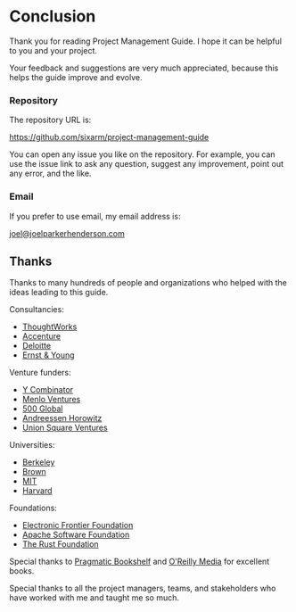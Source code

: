 # Conclusion

Thank you for reading Project Management Guide. I hope it can be helpful to you and your project.

Your feedback and suggestions are very much appreciated, because this helps the guide improve and evolve.

### Repository

The repository URL is:

<https://github.com/sixarm/project-management-guide>

You can open any issue you like on the repository. For example, you can use the issue link to ask any question, suggest any improvement, point out any error, and the like.

### Email

If you prefer to use email, my email address is:

[joel@joelparkerhenderson.com](mailto:joel@joelparkerhenderson.com)


## Thanks

Thanks to many hundreds of people and organizations who helped with the ideas leading to this guide.

Consultancies:

* [ThoughtWorks](https://thoughtworks.com)
* [Accenture](https://accenture.com)
* [Deloitte](https://deloitte.com)
* [Ernst &amp; Young](https://ey.com)

Venture funders:

* [Y Combinator](https://ycombinator.com)
* [Menlo Ventures](https://menlovc.com)
* [500 Global](https://500.co)
* [Andreessen Horowitz](https://a16z.com)
* [Union Square Ventures](https://www.usv.com)

Universities:

* [Berkeley](https://berkeley.edu)
* [Brown](https://brown.edu)
* [MIT](https://mit.edu)
* [Harvard](https://harvard.edu)

Foundations:

* [Electronic Frontier Foundation](https://eff.org)
* [Apache Software Foundation](https://apache.org)
* [The Rust Foundation](https://foundation.rust-lang.org)

Special thanks to [Pragmatic Bookshelf](https://pragprog.com) and [O'Reilly Media](https://oreilly.com) for excellent books.

Special thanks to all the project managers, teams, and stakeholders who have worked with me and taught me so much.

